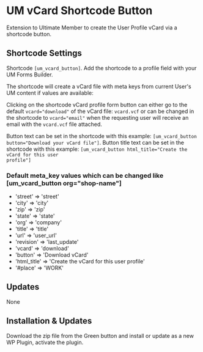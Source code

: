 # UM vCard Shortcode Button
Extension to Ultimate Member to create the User Profile vCard via a shortcode button.

## Shortcode Settings
Shortcode <code>[um_vcard_button]</code>. Add the shortcode to a profile field with your UM Forms Builder.

The shortcode will create a vCard file with meta keys from current User's UM content if values are available:
  
Clicking on the shortcode vCard profile form button can either go to the default <code>vcard="download"</code> of the vCard file: <code>vcard.vcf</code>
or can be changed in the shortcode to <code>vcard="email"</code> when the requesting user will receive an email with the <code>vcard.vcf</code> file attached.

Button text can be set in the shortcode with this example: <code>[um_vcard_button button="Download your vCard file"]</code>.
Button title text can be set in the shortcode with this example: <code>[um_vcard_button html_title="Create the vCard for this user profile"]</code>

### Default meta_key values which can be changed like [um_vcard_button org="shop-name"]
*    'street'     => 'street'
*    'city'       => 'city'
*    'zip'        => 'zip'
*    'state'      => 'state'
*    'org'        => 'company'
*    'title'      => 'title'
*    'url'        => 'user_url'
*    'revision'   => 'last_update'
*    'vcard'      => 'download'
*    'button'     => 'Download vCard'
*    'html_title' => 'Create the vCard for this user profile'
*    '#place'     => 'WORK'

## Updates
None

## Installation & Updates
Download the zip file from the Green button and install or update as a new WP Plugin, activate the plugin.
